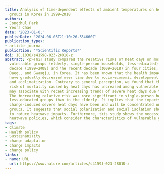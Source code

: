 ```yaml
---
title: Analysis of time-dependent effects of ambient temperatures on health by vulnerable
  groups in Korea in 1999–2018
authors:
- Jongchul Park
- Yeora Chae
date: '2023-01-01'
publishDate: '2024-06-05T21:10:26.564660Z'
publication_types:
- article-journal
publication: '*Scientific Reports*'
doi: 10.1038/s41598-023-28018-z
abstract: <p>This study compared the relative risks of heat days on mortalities by
  vulnerable groups (elderly, single-person households, less-educated) in the past
  decade (1999–2008) and the recent decade (2009–2018) in four cities, Seoul, Incheon,
  Daegu, and Gwangju, in Korea. It has been known that the health impacts of heatwaves
  have gradually decreased over time due to socio-economic development, climate adaptation,
  and acclimatization. Contrary to general perception, we found that the recent relative
  risk of mortality caused by heat days has increased among vulnerable groups. It
  may associate with recent increasing trends of severe heat days due to climate change.
  The increasing relative risk was more significant in single-person households and
  less-educated groups than in the elderly. It implies that the impacts of climate
  change-induced severe heat days have been and will be concentrated on vulnerable
  groups. It suggests that social polarization and social isolation should be addressed
  to reduce heatwave impacts. Furthermore, this study shows the necessity of customized
  heatwave policies, which consider the characteristics of vulnerable groups.</p>
tags:
- Climate
- Health policy
- Sustainability
- change adaptation
- change impacts
- change policy
links:
- name: URL
  url: https://www.nature.com/articles/s41598-023-28018-z
---
```

